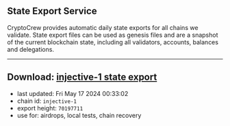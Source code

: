 ## State Export Service
CryptoCrew provides automatic daily state exports for all chains we validate. State export files can be used as genesis files and are a snapshot of the current blockchain state, including all validators, accounts, balances and delegations.

---
**Download: [injective-1 state export](https://dl-eu2.ccvalidators.com/SERVICE/injective/injective-1_export_70197711.json)**
---

- last updated: Fri May 17 2024 00:33:02
- chain id: `injective-1`
- export height: `70197711`
- use for: airdrops, local tests, chain recovery
